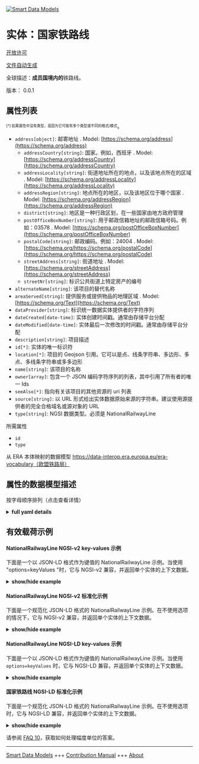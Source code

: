 <!-- 10-Header -->  
[![Smart Data Models](https://smartdatamodels.org/wp-content/uploads/2022/01/SmartDataModels_logo.png "Logo")](https://smartdatamodels.org)  
实体：国家铁路线  
========<!-- /10-Header -->  
<!-- 15-License -->  
[开放许可](https://github.com/smart-data-models//dataModel.ERA/blob/master/NationalRailwayLine/LICENSE.md)  
[文件自动生成](https://docs.google.com/presentation/d/e/2PACX-1vTs-Ng5dIAwkg91oTTUdt8ua7woBXhPnwavZ0FxgR8BsAI_Ek3C5q97Nd94HS8KhP-r_quD4H0fgyt3/pub?start=false&loop=false&delayms=3000#slide=id.gb715ace035_0_60)  
<!-- /15-License -->  
<!-- 20-Description -->  
全球描述：**成员国境内的**铁路线。  
版本： 0.0.1  
<!-- /20-Description -->  
<!-- 30-PropertiesList -->  

## 属性列表  

<sup><sub>[*] 如果属性中没有类型，是因为它可能有多个类型或不同的格式/模式</sub></sup>。  
- `address[object]`: 邮寄地址  . Model: [https://schema.org/address](https://schema.org/address)	- `addressCountry[string]`: 国家。例如，西班牙  . Model: [https://schema.org/addressCountry](https://schema.org/addressCountry)  
	- `addressLocality[string]`: 街道地址所在的地点，以及该地点所在的区域  . Model: [https://schema.org/addressLocality](https://schema.org/addressLocality)  
	- `addressRegion[string]`: 地点所在的地区，以及该地区位于哪个国家  . Model: [https://schema.org/addressRegion](https://schema.org/addressRegion)  
	- `district[string]`: 地区是一种行政区划，在一些国家由地方政府管理    
	- `postOfficeBoxNumber[string]`: 用于邮政信箱地址的邮政信箱号码。例如：03578  . Model: [https://schema.org/postOfficeBoxNumber](https://schema.org/postOfficeBoxNumber)  
	- `postalCode[string]`: 邮政编码。例如：24004  . Model: [https://schema.org/https://schema.org/postalCode](https://schema.org/https://schema.org/postalCode)  
	- `streetAddress[string]`: 街道地址  . Model: [https://schema.org/streetAddress](https://schema.org/streetAddress)  
	- `streetNr[string]`: 标识公共街道上特定房产的编号    
- `alternateName[string]`: 该项目的替代名称  - `areaServed[string]`: 提供服务或提供物品的地理区域  . Model: [https://schema.org/Text](https://schema.org/Text)- `dataProvider[string]`: 标识统一数据实体提供者的字符序列  - `dateCreated[date-time]`: 实体创建时间戳。通常由存储平台分配  - `dateModified[date-time]`: 实体最后一次修改的时间戳。通常由存储平台分配  - `description[string]`: 项目描述  - `id[*]`: 实体的唯一标识符  - `location[*]`: 项目的 Geojson 引用。它可以是点、线条字符串、多边形、多点、多线条字符串或多多边形  - `name[string]`: 该项目的名称  - `owner[array]`: 包含一个 JSON 编码字符序列的列表，其中引用了所有者的唯一 Ids  - `seeAlso[*]`: 指向有关该项目的其他资源的 uri 列表  - `source[string]`: 以 URL 形式给出实体数据原始来源的字符串。建议使用源提供者的完全合格域名或源对象的 URL  - `type[string]`: NGSI 数据类型。必须是 NationalRailwayLine  <!-- /30-PropertiesList -->  
<!-- 35-RequiredProperties -->  
所需属性  
- `id`  - `type`  <!-- /35-RequiredProperties -->  
<!-- 40-RequiredProperties -->  
从 ERA 本体映射的数据模型 https://data-interop.era.europa.eu/era-vocabulary（欧盟铁路局）  
<!-- /40-RequiredProperties -->  
<!-- 50-DataModelHeader -->  
## 属性的数据模型描述  
按字母顺序排列（点击查看详情）  
<!-- /50-DataModelHeader -->  
<!-- 60-ModelYaml -->  
<details><summary><strong>full yaml details</strong></summary>    
```yaml  
NationalRailwayLine:    
  description: Railway line within a member state.    
  properties:    
    address:    
      description: The mailing address    
      properties:    
        addressCountry:    
          description: 'The country. For example, Spain'    
          type: string    
          x-ngsi:    
            model: https://schema.org/addressCountry    
            type: Property    
        addressLocality:    
          description: 'The locality in which the street address is, and which is in the region'    
          type: string    
          x-ngsi:    
            model: https://schema.org/addressLocality    
            type: Property    
        addressRegion:    
          description: 'The region in which the locality is, and which is in the country'    
          type: string    
          x-ngsi:    
            model: https://schema.org/addressRegion    
            type: Property    
        district:    
          description: 'A district is a type of administrative division that, in some countries, is managed by the local government'    
          type: string    
          x-ngsi:    
            type: Property    
        postOfficeBoxNumber:    
          description: 'The post office box number for PO box addresses. For example, 03578'    
          type: string    
          x-ngsi:    
            model: https://schema.org/postOfficeBoxNumber    
            type: Property    
        postalCode:    
          description: 'The postal code. For example, 24004'    
          type: string    
          x-ngsi:    
            model: https://schema.org/https://schema.org/postalCode    
            type: Property    
        streetAddress:    
          description: The street address    
          type: string    
          x-ngsi:    
            model: https://schema.org/streetAddress    
            type: Property    
        streetNr:    
          description: Number identifying a specific property on a public street    
          type: string    
          x-ngsi:    
            type: Property    
      type: object    
      x-ngsi:    
        model: https://schema.org/address    
        type: Property    
    alternateName:    
      description: An alternative name for this item    
      type: string    
      x-ngsi:    
        type: Property    
    areaServed:    
      description: The geographic area where a service or offered item is provided    
      type: string    
      x-ngsi:    
        model: https://schema.org/Text    
        type: Property    
    dataProvider:    
      description: A sequence of characters identifying the provider of the harmonised data entity    
      type: string    
      x-ngsi:    
        type: Property    
    dateCreated:    
      description: Entity creation timestamp. This will usually be allocated by the storage platform    
      format: date-time    
      type: string    
      x-ngsi:    
        type: Property    
    dateModified:    
      description: Timestamp of the last modification of the entity. This will usually be allocated by the storage platform    
      format: date-time    
      type: string    
      x-ngsi:    
        type: Property    
    description:    
      description: A description of this item    
      type: string    
      x-ngsi:    
        type: Property    
    id:    
      anyOf:    
        - description: Identifier format of any NGSI entity    
          maxLength: 256    
          minLength: 1    
          pattern: ^[\w\-\.\{\}\$\+\*\[\]`|~^@!,:\\]+$    
          type: string    
          x-ngsi:    
            type: Property    
        - description: Identifier format of any NGSI entity    
          format: uri    
          type: string    
          x-ngsi:    
            type: Property    
      description: Unique identifier of the entity    
      x-ngsi:    
        type: Property    
    location:    
      description: 'Geojson reference to the item. It can be Point, LineString, Polygon, MultiPoint, MultiLineString or MultiPolygon'    
      oneOf:    
        - description: Geojson reference to the item. Point    
          properties:    
            bbox:    
              items:    
                type: number    
              minItems: 4    
              type: array    
            coordinates:    
              items:    
                type: number    
              minItems: 2    
              type: array    
            type:    
              enum:    
                - Point    
              type: string    
          required:    
            - type    
            - coordinates    
          title: GeoJSON Point    
          type: object    
          x-ngsi:    
            type: GeoProperty    
        - description: Geojson reference to the item. LineString    
          properties:    
            bbox:    
              items:    
                type: number    
              minItems: 4    
              type: array    
            coordinates:    
              items:    
                items:    
                  type: number    
                minItems: 2    
                type: array    
              minItems: 2    
              type: array    
            type:    
              enum:    
                - LineString    
              type: string    
          required:    
            - type    
            - coordinates    
          title: GeoJSON LineString    
          type: object    
          x-ngsi:    
            type: GeoProperty    
        - description: Geojson reference to the item. Polygon    
          properties:    
            bbox:    
              items:    
                type: number    
              minItems: 4    
              type: array    
            coordinates:    
              items:    
                items:    
                  items:    
                    type: number    
                  minItems: 2    
                  type: array    
                minItems: 4    
                type: array    
              type: array    
            type:    
              enum:    
                - Polygon    
              type: string    
          required:    
            - type    
            - coordinates    
          title: GeoJSON Polygon    
          type: object    
          x-ngsi:    
            type: GeoProperty    
        - description: Geojson reference to the item. MultiPoint    
          properties:    
            bbox:    
              items:    
                type: number    
              minItems: 4    
              type: array    
            coordinates:    
              items:    
                items:    
                  type: number    
                minItems: 2    
                type: array    
              type: array    
            type:    
              enum:    
                - MultiPoint    
              type: string    
          required:    
            - type    
            - coordinates    
          title: GeoJSON MultiPoint    
          type: object    
          x-ngsi:    
            type: GeoProperty    
        - description: Geojson reference to the item. MultiLineString    
          properties:    
            bbox:    
              items:    
                type: number    
              minItems: 4    
              type: array    
            coordinates:    
              items:    
                items:    
                  items:    
                    type: number    
                  minItems: 2    
                  type: array    
                minItems: 2    
                type: array    
              type: array    
            type:    
              enum:    
                - MultiLineString    
              type: string    
          required:    
            - type    
            - coordinates    
          title: GeoJSON MultiLineString    
          type: object    
          x-ngsi:    
            type: GeoProperty    
        - description: Geojson reference to the item. MultiLineString    
          properties:    
            bbox:    
              items:    
                type: number    
              minItems: 4    
              type: array    
            coordinates:    
              items:    
                items:    
                  items:    
                    items:    
                      type: number    
                    minItems: 2    
                    type: array    
                  minItems: 4    
                  type: array    
                type: array    
              type: array    
            type:    
              enum:    
                - MultiPolygon    
              type: string    
          required:    
            - type    
            - coordinates    
          title: GeoJSON MultiPolygon    
          type: object    
          x-ngsi:    
            type: GeoProperty    
      x-ngsi:    
        type: GeoProperty    
    name:    
      description: The name of this item    
      type: string    
      x-ngsi:    
        type: Property    
    owner:    
      description: A List containing a JSON encoded sequence of characters referencing the unique Ids of the owner(s)    
      items:    
        anyOf:    
          - description: Identifier format of any NGSI entity    
            maxLength: 256    
            minLength: 1    
            pattern: ^[\w\-\.\{\}\$\+\*\[\]`|~^@!,:\\]+$    
            type: string    
            x-ngsi:    
              type: Property    
          - description: Identifier format of any NGSI entity    
            format: uri    
            type: string    
            x-ngsi:    
              type: Property    
        description: Unique identifier of the entity    
        x-ngsi:    
          type: Property    
      type: array    
      x-ngsi:    
        type: Property    
    seeAlso:    
      description: list of uri pointing to additional resources about the item    
      oneOf:    
        - items:    
            format: uri    
            type: string    
          minItems: 1    
          type: array    
        - format: uri    
          type: string    
      x-ngsi:    
        type: Property    
    source:    
      description: 'A sequence of characters giving the original source of the entity data as a URL. Recommended to be the fully qualified domain name of the source provider, or the URL to the source object'    
      type: string    
      x-ngsi:    
        type: Property    
    type:    
      description: NGSI data type. It has to be NationalRailwayLine    
      enum:    
        - NationalRailwayLine    
      type: string    
      x-ngsi:    
        type: Property    
  required:    
    - id    
    - type    
  type: object    
  x-derived-from: http://data.europa.eu/949/NationalRailwayLine    
  x-disclaimer: 'Redistribution and use in source and binary forms, with or without modification, are permitted  provided that the license conditions are met. Copyleft (c) 2023 Contributors to Smart Data Models Program'    
  x-license-url: https://github.com/smart-data-models/dataModel.ERA/blob/master/NationalRailwayLine/LICENSE.md    
  x-model-schema: https://smart-data-models.github.io/dataModel.ERA/Certificate/schema.json    
  x-model-tags: 'ERA vocabulary, railway, train'    
  x-version: 0.0.1    
```  
</details>    
<!-- /60-ModelYaml -->  
<!-- 70-MiddleNotes -->  
<!-- /70-MiddleNotes -->  
<!-- 80-Examples -->  
## 有效载荷示例  
#### NationalRailwayLine NGSI-v2 key-values 示例  
下面是一个以 JSON-LD 格式作为键值的 NationalRailwayLine 示例。当使用 "options=keyValues "时，它与 NGSI-v2 兼容，并返回单个实体的上下文数据。  
<details><summary><strong>show/hide example</strong></summary>    
```json  
{  
  "id": "urn:ngsi-ld:NationalRailwayLine:id:KZJH:10519466",  
  "dateCreated": "1981-02-03T19:54:38Z",  
  "dateModified": "2001-03-07T16:57:56Z",  
  "source": "Choice west system production forget anyone. Your science middle oil sister plant those.",  
  "name": "Fill pull pick week anyone skill. Project of know.",  
  "alternateName": "Size somebody piece rock real expert effort preve",  
  "description": "Military knowledge name item put tend.",  
  "dataProvider": "Feeling student building national himself month. Become scientist d",  
  "owner": [  
    "urn:ngsi-ld:NationalRailwayLine:items:BIHG:50369174",  
    "urn:ngsi-ld:NationalRailwayLine:items:ABIO:72697824"  
  ],  
  "seeAlso": [  
    "urn:ngsi-ld:NationalRailwayLine:items:PPCV:02276202"  
  ],  
  "location": {  
    "type": "Point",  
    "coordinates": [  
      70.8382295,  
      -178.994614  
    ]  
  },  
  "address": {  
    "streetAddress": "",  
    "addressLocality": "History meet factor country special rise. Like more my.",  
    "addressRegion": "When available trial pick Mr quite mind worry. Each model prepare different yet.",  
    "addressCountry": "Character name key lay society. My understand day interview evidence purpose.",  
    "postalCode": "Produce open safe imagine voice offer pick. Carry consider culture standard nice particularly across miss. Mean why ev",  
    "postOfficeBoxNumber": "Suddenly growth des",  
    "streetNr": "Surface answer oil yourself create. Cup Republican set during standard reveal need measure.",  
    "district": "Sure clearly in city defense send. Medical daughter issue soldier behind production protect. Because score very hold cause law."  
  },  
  "areaServed": "Candidate house speak sort computer move reduce break. Right safe make eve",  
  "type": "NationalRailwayLine",  
  "context": [  
    "https://raw.githubusercontent.com/smart-data-models/dataModel.ERA/master/context.jsonld"  
  ]  
}  
```  
</details>  
#### NationalRailwayLine NGSI-v2 标准化示例  
下面是一个规范化 JSON-LD 格式的 NationalRailwayLine 示例。在不使用选项的情况下，它与 NGSI-v2 兼容，并返回单个实体的上下文数据。  
<details><summary><strong>show/hide example</strong></summary>    
```json  
{  
  "id": "urn:ngsi-ld:NationalRailwayLine:id:KZJH:10519466",  
  "dateCreated": {  
    "type": "DateTime",  
    "value": "1981-02-03T19:54:38Z"  
  },  
  "dateModified": {  
    "type": "DateTime",  
    "value": "2001-03-07T16:57:56Z"  
  },  
  "source": {  
    "type": "Text",  
    "value": "Choice west system production forget anyone. Your science middle oil sister plant those."  
  },  
  "name": {  
    "type": "Text",  
    "value": "Fill pull pick week anyone skill. Project of know."  
  },  
  "alternateName": {  
    "type": "Text",  
    "value": "Size somebody piece rock real expert effort preve"  
  },  
  "description": {  
    "type": "Text",  
    "value": "Military knowledge name item put tend."  
  },  
  "dataProvider": {  
    "type": "Text",  
    "value": "Feeling student building national himself month. Become scientist d"  
  },  
  "owner": {  
    "type": "StructuredValue",  
    "value": [  
      "urn:ngsi-ld:NationalRailwayLine:items:BIHG:50369174",  
      "urn:ngsi-ld:NationalRailwayLine:items:ABIO:72697824"  
    ]  
  },  
  "seeAlso": {  
    "type": "StructuredValue",  
    "value": [  
      "urn:ngsi-ld:NationalRailwayLine:items:PPCV:02276202"  
    ]  
  },  
  "location": {  
    "type": "geo:json",  
    "value": {  
      "type": "Point",  
      "coordinates": {  
        "type": "StructuredValue",  
        "value": [  
          70.8382295,  
          -178.994614  
        ]  
      }  
    }  
  },  
  "address": {  
    "type": "StructuredValue",  
    "value": {  
      "streetAddress": {  
        "type": "Text",  
        "value": ""  
      },  
      "addressLocality": {  
        "type": "Text",  
        "value": "History meet factor country special rise. Like more my."  
      },  
      "addressRegion": {  
        "type": "Text",  
        "value": "When available trial pick Mr quite mind worry. Each model prepare different yet."  
      },  
      "addressCountry": {  
        "type": "Text",  
        "value": "Character name key lay society. My understand day interview evidence purpose."  
      },  
      "postalCode": {  
        "type": "Text",  
        "value": "Produce open safe imagine voice offer pick. Carry consider culture standard nice particularly across miss. Mean why ev"  
      },  
      "postOfficeBoxNumber": {  
        "type": "Text",  
        "value": "Suddenly growth des"  
      },  
      "streetNr": {  
        "type": "Text",  
        "value": "Surface answer oil yourself create. Cup Republican set during standard reveal need measure."  
      },  
      "district": {  
        "type": "Text",  
        "value": "Sure clearly in city defense send. Medical daughter issue soldier behind production protect. Because score very hold cause law."  
      }  
    }  
  },  
  "areaServed": {  
    "type": "Text",  
    "value": "Candidate house speak sort computer move reduce break. Right safe make eve"  
  },  
  "type": "NationalRailwayLine",  
  "context": {  
    "type": "StructuredValue",  
    "value": [  
      "https://raw.githubusercontent.com/smart-data-models/dataModel.ERA/master/context.jsonld"  
    ]  
  }  
}  
```  
</details>  
#### NationalRailwayLine NGSI-LD key-values 示例  
下面是一个以 JSON-LD 格式作为键值的 NationalRailwayLine 示例。当使用 `options=keyValues` 时，它与 NGSI-LD 兼容，并返回单个实体的上下文数据。  
<details><summary><strong>show/hide example</strong></summary>    
```json  
{  
  "id": "urn:ngsi-ld:NationalRailwayLine:id:KZJH:10519466",  
  "dateCreated": "1981-02-03T19:54:38Z",  
  "dateModified": "2001-03-07T16:57:56Z",  
  "source": "Choice west system production forget anyone. Your science middle oil sister plant those.",  
  "name": "Fill pull pick week anyone skill. Project of know.",  
  "alternateName": "Size somebody piece rock real expert effort preve",  
  "description": "Military knowledge name item put tend.",  
  "dataProvider": "Feeling student building national himself month. Become scientist d",  
  "owner": [  
    "urn:ngsi-ld:NationalRailwayLine:items:BIHG:50369174",  
    "urn:ngsi-ld:NationalRailwayLine:items:ABIO:72697824"  
  ],  
  "seeAlso": [  
    "urn:ngsi-ld:NationalRailwayLine:items:PPCV:02276202"  
  ],  
  "location": {  
    "type": "Point",  
    "coordinates": [  
      70.8382295,  
      -178.994614  
    ]  
  },  
  "address": {  
    "streetAddress": "",  
    "addressLocality": "History meet factor country special rise. Like more my.",  
    "addressRegion": "When available trial pick Mr quite mind worry. Each model prepare different yet.",  
    "addressCountry": "Character name key lay society. My understand day interview evidence purpose.",  
    "postalCode": "Produce open safe imagine voice offer pick. Carry consider culture standard nice particularly across miss. Mean why ev",  
    "postOfficeBoxNumber": "Suddenly growth des",  
    "streetNr": "Surface answer oil yourself create. Cup Republican set during standard reveal need measure.",  
    "district": "Sure clearly in city defense send. Medical daughter issue soldier behind production protect. Because score very hold cause law."  
  },  
  "areaServed": "Candidate house speak sort computer move reduce break. Right safe make eve",  
  "type": "NationalRailwayLine",  
  "@context": [  
    "https://smartdatamodels.org/context.jsonld"  
  ],  
  "context": [  
    "https://raw.githubusercontent.com/smart-data-models/dataModel.ERA/master/context.jsonld"  
  ]  
}  
```  
</details>  
#### 国家铁路线 NGSI-LD 标准化示例  
下面是一个规范化 JSON-LD 格式的 NationalRailwayLine 示例。在不使用选项时，它与 NGSI-LD 兼容，并返回单个实体的上下文数据。  
<details><summary><strong>show/hide example</strong></summary>    
```json  
{  
  "id": "urn:ngsi-ld:NationalRailwayLine:id:CKZB:48186291",  
  "dateCreated": {  
    "type": "Property",  
    "value": {  
      "@type": "DateTime",  
      "@value": "1998-09-11T18:25:59Z"  
    }  
  },  
  "dateModified": {  
    "type": "Property",  
    "value": {  
      "@type": "DateTime",  
      "@value": "1976-08-09T00:01:04Z"  
    }  
  },  
  "source": {  
    "type": "Property",  
    "value": "Exist my economy window together address establish. Instead feeling "  
  },  
  "name": {  
    "type": "Property",  
    "value": "Treatment own thus sometimes. War share whether. Worker fast appear of tree live book."  
  },  
  "alternateName": {  
    "type": "Property",  
    "value": "Figure camera something. Bed minute remain own prepare none evidence. Manage who bed suffer."  
  },  
  "description": {  
    "type": "Property",  
    "value": "So among fill article decision hit. Never maybe reduce individual mission describe."  
  },  
  "dataProvider": {  
    "type": "Property",  
    "value": "Into short fire newspaper sign assume collection. Eat data dr"  
  },  
  "owner": {  
    "type": "Property",  
    "value": [  
      "urn:ngsi-ld:NationalRailwayLine:items:RKLK:30981211",  
      "urn:ngsi-ld:NationalRailwayLine:items:ESOM:17099202"  
    ]  
  },  
  "seeAlso": {  
    "type": "Property",  
    "value": [  
      "urn:ngsi-ld:NationalRailwayLine:items:RYKV:77061744"  
    ]  
  },  
  "location": {  
    "type": "Property",  
    "value": {  
      "type": "Point",  
      "coordinates": [  
        85.288372,  
        156.213606  
      ]  
    }  
  },  
  "address": {  
    "type": "Property",  
    "value": {  
      "streetAddress": "Friend into police civil. Up control soldier program. Space Mr song green yes run.",  
      "addressLocality": "Democratic political player side call. President sense help full. Respond day claim.",  
      "addressRegion": "Majority science than. Your almost bag meeting image signifi",  
      "addressCountry": "Even rock agree. First training student know ability. Worry control determine bad sport bank dark.",  
      "postalCode": "Enter level Democrat. Popular nature six whatever. College affect stand feeling read she forward from.",  
      "postOfficeBoxNumber": "Test change social agent. President card grow ",  
      "streetNr": "Option middle role popular. Record certainly call southern defense simply.",  
      "district": "Rock hot personal ga"  
    }  
  },  
  "areaServed": {  
    "type": "Property",  
    "value": "Forget direction bar. Up behavior institution wonder put story PM. Main defense follow continue. Art far hear hersel"  
  },  
  "type": "NationalRailwayLine",  
  "@context": [  
    "https://smartdatamodels.org/context.jsonld"  
  ],  
  "context": [  
    "https://raw.githubusercontent.com/smart-data-models/dataModel.ERA/master/context.jsonld"  
  ]  
}  
```  
</details><!-- /80-Examples -->  
<!-- 90-FooterNotes -->  
<!-- /90-FooterNotes -->  
<!-- 95-Units -->  
请参阅 [FAQ 10](https://smartdatamodels.org/index.php/faqs/)，获取如何处理幅度单位的答案。  
<!-- /95-Units -->  
<!-- 97-LastFooter -->  
---  
[Smart Data Models](https://smartdatamodels.org) +++ [Contribution Manual](https://bit.ly/contribution_manual) +++ [About](https://bit.ly/Introduction_SDM)<!-- /97-LastFooter -->  
